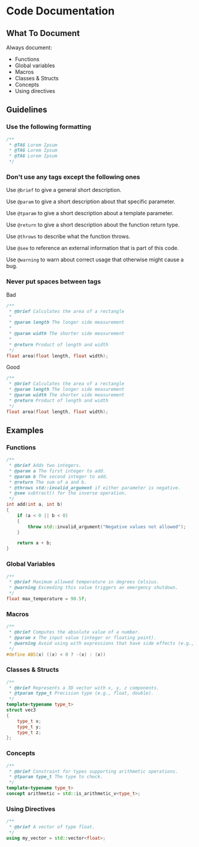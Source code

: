 # Code Documentation

## What To Document

Always document:
 - Functions
 - Global variables
 - Macros
 - Classes & Structs
 - Concepts
 - Using directives

## Guidelines

### Use the following formatting

```cpp
/**
 * @TAG Lorem Ipsum
 * @TAG Lorem Ipsum
 * @TAG Lorem Ipsum
 */
```

### Don't use any tags except the following ones

Use `@brief` to give a general short description.

Use `@param` to give a short description about that specific parameter.

Use `@tparam` to give a short description about a template parameter.

Use `@return` to give a short description about the function return type.

Use `@throws` to describe what the function throws.

Use `@see` to reference an external information that is part of this code.

Use `@warning` to warn about correct usage that otherwise might cause a bug.

### Never put spaces between tags

Bad

```cpp
/**
 * @brief Calculates the area of a rectangle
 * 
 * @param length The longer side measurement
 * 
 * @param width The shorter side measurement
 * 
 * @return Product of length and width
 */
float area(float length, float width);
```

Good

```cpp
/**
 * @brief Calculates the area of a rectangle
 * @param length The longer side measurement
 * @param width The shorter side measurement
 * @return Product of length and width
 */
float area(float length, float width);
```

## Examples

### Functions

```cpp
/**
 * @brief Adds two integers.
 * @param a The first integer to add.
 * @param b The second integer to add.
 * @return The sum of a and b.
 * @throws std::invalid_argument if either parameter is negative.
 * @see subtract() for the inverse operation.
 */
int add(int a, int b)
{
    if (a < 0 || b < 0)
    {
        throw std::invalid_argument("Negative values not allowed");
    }

    return a + b;
}
```

### Global Variables

```cpp
/**
 * @brief Maximum allowed temperature in degrees Celsius.
 * @warning Exceeding this value triggers an emergency shutdown.
 */
float max_temperature = 90.5f; 
```

### Macros

```cpp
/**
 * @brief Computes the absolute value of a number.
 * @param x The input value (integer or floating point).
 * @warning Avoid using with expressions that have side effects (e.g., `ABS(x++)`).
 */
#define ABS(x) ((x) < 0 ? -(x) : (x))
```

### Classes & Structs

```cpp
/**
 * @brief Represents a 3D vector with x, y, z components.
 * @tparam type_t Precision type (e.g., float, double).
 */
template<typename type_t>
struct vec3
{
    type_t x;
    type_t y;
    type_t z;
};
```

### Concepts

```cpp
/**
 * @brief Constraint for types supporting arithmetic operations.
 * @tparam type_t The type to check.
 */
template<typename type_t>
concept arithmetic = std::is_arithmetic_v<type_t>;
```

### Using Directives

```cpp
/**
 * @brief A vector of type float.
 */
using my_vector = std::vector<float>;
```

